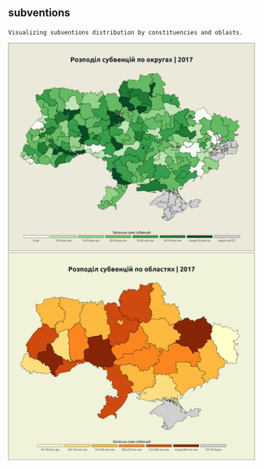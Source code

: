 ## subventions

`Visualizing subventions distribution by constituencies and oblasts.`

![](https://github.com/savchukidze/subventions/blob/master/sub_map_constituencies_2017.png?raw=true)
![](https://github.com/savchukidze/subventions/blob/master/sub_map_oblast_2017.png?raw=true)
